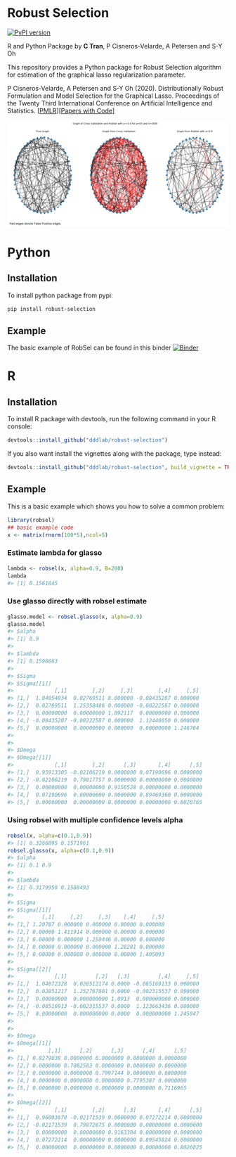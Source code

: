Robust Selection
================

[![PyPI version](https://badge.fury.io/py/robust-selection.svg)](https://badge.fury.io/py/robust-selection) 

R and Python Package by **C Tran**, P Cisneros-Velarde, A Petersen and S-Y Oh

This repository provides a Python package for Robust Selection algorithm 
for estimation of the graphical lasso regularization parameter.

P Cisneros-Velarde, A Petersen and S-Y Oh (2020). Distributionally Robust Formulation and Model Selection for the Graphical Lasso. Proceedings of the Twenty Third International Conference on Artificial Intelligence and Statistics. [[PMLR](http://proceedings.mlr.press/v108/cisneros20a.html)][[Papers with Code](https://paperswithcode.com/paper/distributionally-robust-formulation-and-model)]

![CV vs. RobSel](https://github.com/dddlab/robust-selection/raw/main/examples/cv-vs-robsel.png)

# Python
## Installation
 To install python package from pypi:
```bash
pip install robust-selection
```

## Example
The basic example of RobSel can be found in this binder
[![Binder](https://mybinder.org/badge_logo.svg)](https://mybinder.org/v2/gh/dddlab/robust-selection/main?filepath=examples%2Frobsel_cv_example.ipynb)

# R
## Installation
To install R package with devtools, run the following command in your R console:
```r
devtools::install_github("dddlab/robust-selection")
```
If you also want install the vignettes along with the package, type instead:
```r
devtools::install_github("dddlab/robust-selection", build_vignette = TRUE)
 ```
 
## Example

This is a basic example which shows you how to solve a common problem:

``` r
library(robsel)
## basic example code
x <- matrix(rnorm(100*5),ncol=5)
```
### Estimate lambda for glasso
``` r
lambda <- robsel(x, alpha=0.9, B=200)
lambda
#> [1] 0.1561845
```
### Use glasso directly with robsel estimate
```r
glasso.model <- robsel.glasso(x, alpha=0.9)
glasso.model
#> $alpha
#> [1] 0.9
#> 
#> $lambda
#> [1] 0.1596663
#> 
#> $Sigma
#> $Sigma[[1]]
#>             [,1]        [,2]     [,3]        [,4]     [,5]
#> [1,]  1.04954034  0.02769511 0.000000 -0.08435207 0.000000
#> [2,]  0.02769511  1.25358486 0.000000 -0.00222587 0.000000
#> [3,]  0.00000000  0.00000000 1.092117  0.00000000 0.000000
#> [4,] -0.08435207 -0.00222587 0.000000  1.12448050 0.000000
#> [5,]  0.00000000  0.00000000 0.000000  0.00000000 1.246764
#> 
#> 
#> $Omega
#> $Omega[[1]]
#>             [,1]        [,2]      [,3]       [,4]      [,5]
#> [1,]  0.95913305 -0.02106219 0.0000000 0.07190696 0.0000000
#> [2,] -0.02106219  0.79817757 0.0000000 0.00000000 0.0000000
#> [3,]  0.00000000  0.00000000 0.9156528 0.00000000 0.0000000
#> [4,]  0.07190696  0.00000000 0.0000000 0.89469360 0.0000000
#> [5,]  0.00000000  0.00000000 0.0000000 0.00000000 0.8020765
```
### Using robsel with multiple confidence levels alpha
```r
robsel(x, alpha=c(0.1,0.9))
#> [1] 0.3266095 0.1571961
robsel.glasso(x, alpha=c(0.1,0.9))
#> $alpha
#> [1] 0.1 0.9
#> 
#> $lambda
#> [1] 0.3179958 0.1588493
#> 
#> $Sigma
#> $Sigma[[1]]
#>         [,1]     [,2]     [,3]    [,4]     [,5]
#> [1,] 1.20787 0.000000 0.000000 0.00000 0.000000
#> [2,] 0.00000 1.411914 0.000000 0.00000 0.000000
#> [3,] 0.00000 0.000000 1.250446 0.00000 0.000000
#> [4,] 0.00000 0.000000 0.000000 1.28281 0.000000
#> [5,] 0.00000 0.000000 0.000000 0.00000 1.405093
#> 
#> $Sigma[[2]]
#>             [,1]         [,2]   [,3]         [,4]     [,5]
#> [1,]  1.04872328  0.028512174 0.0000 -0.085169133 0.000000
#> [2,]  0.02851217  1.252767801 0.0000 -0.002315537 0.000000
#> [3,]  0.00000000  0.000000000 1.0913  0.000000000 0.000000
#> [4,] -0.08516913 -0.002315537 0.0000  1.123663436 0.000000
#> [5,]  0.00000000  0.000000000 0.0000  0.000000000 1.245947
#> 
#> 
#> $Omega
#> $Omega[[1]]
#>           [,1]      [,2]      [,3]      [,4]      [,5]
#> [1,] 0.8279038 0.0000000 0.0000000 0.0000000 0.0000000
#> [2,] 0.0000000 0.7082583 0.0000000 0.0000000 0.0000000
#> [3,] 0.0000000 0.0000000 0.7997144 0.0000000 0.0000000
#> [4,] 0.0000000 0.0000000 0.0000000 0.7795387 0.0000000
#> [5,] 0.0000000 0.0000000 0.0000000 0.0000000 0.7116965
#> 
#> $Omega[[2]]
#>             [,1]        [,2]      [,3]       [,4]      [,5]
#> [1,]  0.96003670 -0.02171539 0.0000000 0.07272214 0.0000000
#> [2,] -0.02171539  0.79872675 0.0000000 0.00000000 0.0000000
#> [3,]  0.00000000  0.00000000 0.9163384 0.00000000 0.0000000
#> [4,]  0.07272214  0.00000000 0.0000000 0.89545824 0.0000000
#> [5,]  0.00000000  0.00000000 0.0000000 0.00000000 0.8026025
```
